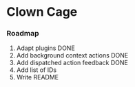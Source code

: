 # Clown Cage

### Roadmap

1. Adapt plugins DONE
2. Add background context actions DONE
3. Add dispatched action feedback DONE
4. Add list of IDs
5. Write README